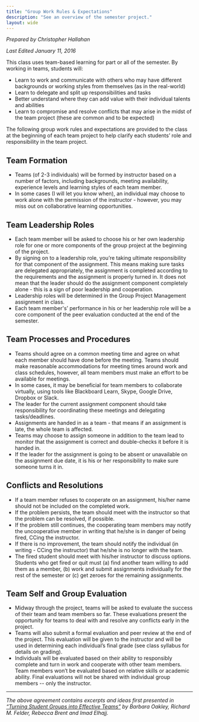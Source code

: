 ```yaml
---
title: "Group Work Rules & Expectations"
description: "See an overview of the semester project."
layout: wide
---
```


*Prepared by Christopher Hallahan*

*Last Edited January 11, 2016*

This class uses team-based learning for part or all of the semester.  By working in teams, students will:

* Learn to work and communicate with others who may have different backgrounds or working styles from themselves (as in the real-world)
* Learn to delegate and split up responsibilities and tasks
* Better understand where they can add value with their individual talents and abilities
* Learn to compromise and resolve conflicts that may arise in the midst of the team project (these are common and to be expected)

The following group work rules and expectations are provided to the class at the beginning of each team project to help clarify each students’ role and responsibility in the team project.

## Team Formation

* Teams (of 2-3 individuals) will be formed by instructor based on a number of factors, including backgrounds, meeting availability, experience levels and learning styles of each team member.
* In some cases (I will let you know when), an individual may choose to work alone with the permission of the instructor - however, you may miss out on collaborative learning opportunities.

## Team Leadership Roles

* Each team member will be asked to choose his or her own leadership role for one or more components of the group project at the beginning of the project.
* By signing on to a leadership role, you’re taking ultimate responsibility for that component of the assignment.  This means making sure tasks are delegated appropriately, the assignment is completed according to the requirements and the assignment is properly turned in.  It does not mean that the leader should do the assignment component completely alone - this is a sign of poor leadership and cooperation.
* Leadership roles will be determined in the Group Project Management assignment in class.
* Each team member's’ performance in his or her leadership role will be a core component of the peer evaluation conducted at the end of the semester.

## Team Processes and Procedures

* Teams should agree on a common meeting time and agree on what each member should have done before the meeting.  Teams should make reasonable accommodations for meeting times around work and class schedules, however, all team members must make an effort to be available for meetings.
* In some cases, it may be beneficial for team members to collaborate virtually, using tools like Blackboard Learn, Skype, Google Drive, Dropbox or Slack.
* The leader for the current assignment component should take responsibility for coordinating these meetings and delegating tasks/deadlines.
* Assignments are handed in as a team - that means if an assignment is late, the whole team is affected.
* Teams may choose to assign someone in addition to the team lead to monitor that the assignment is correct and double-checks it before it is handed in.
* If the leader for the assignment is going to be absent or unavailable on the assignment due date, it is his or her responsibility to make sure someone turns it in.

## Conflicts and Resolutions

* If a team member refuses to cooperate on an assignment, his/her name should not be included on the completed work.
* If the problem persists, the team should meet with the instructor so that the problem can be resolved, if possible.
* If the problem still continues, the cooperating team members may notify the uncooperative member in writing that he/she is in danger of being fired, CCing the instructor.
* If there is no improvement, the team should notify the individual (in writing - CCing the instructor) that he/she is no longer with the team.
* The fired student should meet with his/her instructor to discuss options.  
Students who get fired or quit must (a) find another team willing to add them as a member, (b) work and submit assignments individually for the rest of the semester or (c) get zeroes for the remaining assignments.

## Team Self and Group Evaluation

* Midway through the project, teams will be asked to evaluate the success of their team and team members so far.  These evaluations present the opportunity for teams to deal with and resolve any conflicts early in the project.
* Teams will also submit a formal evaluation and peer review at the end of the project.  This evaluation will be given to the instructor and will be used in determining each individual’s final grade (see class syllabus for details on grading).
* Individuals will be evaluated based on their ability to responsibly complete and turn in work and cooperate with other team members.  Team members won’t be evaluated based on relative skills or academic ability.  Final evaluations will not be shared with individual group members -- only the instructor. 

----

*The above agreement contains excerpts and ideas first presented in [“Turning Student Groups into Effective Teams”](http://www4.ncsu.edu/unity/lockers/users/f/felder/public/Papers/Oakley-paper(JSCL).pdf) by Barbara Oakley, Richard M. Felder, Rebecca Brent and Imad Elhajj.*

